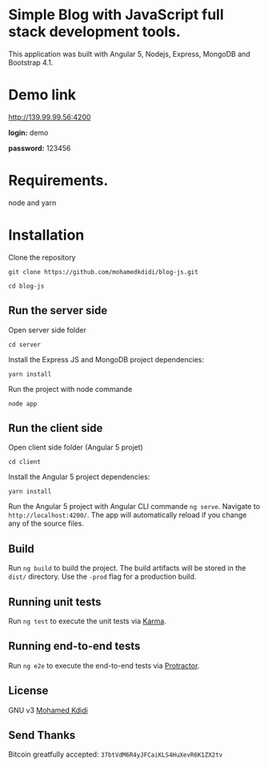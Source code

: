 # Simple Blog with JavaScript full stack development tools.

This application was built with Angular 5, Nodejs, Express, MongoDB and Bootstrap 4.1. 

# Demo link

http://139.99.99.56:4200

<b>login:</b> demo

<b>password:</b> 123456


# Requirements.

node and yarn

# Installation

Clone the repository

```
git clone https://github.com/mohamedkdidi/blog-js.git

cd blog-js
```

## Run the server side

Open server side folder 

```
cd server
```

Install the Express JS and MongoDB project dependencies: 

```
yarn install
```

Run the project with node commande 

```
node app
```

## Run the client side

Open client side folder (Angular 5 projet) 

```
cd client
```

Install the Angular 5 project dependencies: 

```
yarn install
```

Run the Angular 5 project with Angular CLI commande `ng serve`. Navigate to `http://localhost:4200/`. The app will automatically reload if you change any of the source files.


## Build

Run `ng build` to build the project. The build artifacts will be stored in the `dist/` directory. Use the `-prod` flag for a production build.

## Running unit tests

Run `ng test` to execute the unit tests via [Karma](https://karma-runner.github.io).

## Running end-to-end tests

Run `ng e2e` to execute the end-to-end tests via [Protractor](http://www.protractortest.org/).


## License

GNU v3 [Mohamed Kdidi](https://mohamedkdidi.github.io)


## Send Thanks
Bitcoin greatfully accepted: `37btVdM6R4yJFCaiKLS4HuXevR6K1ZX2tv`

